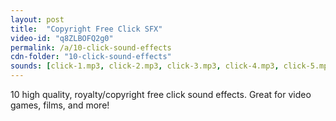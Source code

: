```yaml
---
layout: post
title:  "Copyright Free Click SFX"
video-id: "q8ZLBOFQ2g0"
permalink: /a/10-click-sound-effects
cdn-folder: "10-click-sound-effects"
sounds: [click-1.mp3, click-2.mp3, click-3.mp3, click-4.mp3, click-5.mp3, click-6.mp3, click-7.mp3, click-8.mp3, click-9.mp3, click-10.mp3,]
---
```


10 high quality, royalty/copyright free click sound effects. Great for video games, films, and more!
